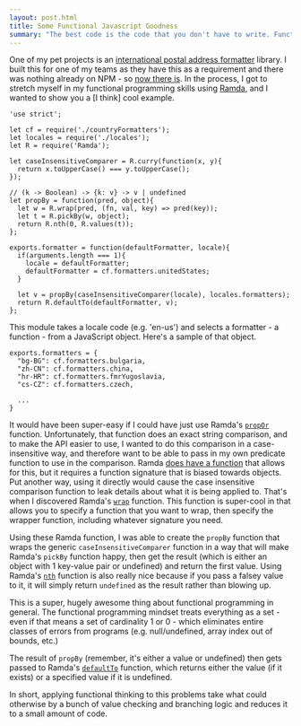 ```yaml
---
layout: post.html
title: Some Functional Javascript Goodness
summary: "The best code is the code that you don't have to write. Functional techniques can help write less - and therefore more reliable - code. Even in Javascript."
---
```


One of my pet projects is an [international postal address formatter](https://github.com/howarddierking/international-address) library. I built this for one of my teams as they have this as a requirement and there was nothing already on NPM - so [now there is](https://www.npmjs.com/package/international-postal-address). In the process, I got to stretch myself in my functional programming skills using [Ramda](http://ramdajs.com/), and I wanted to show you a [I think] cool example.

```
'use strict';

let cf = require('./countryFormatters');
let locales = require('./locales');
let R = require('Ramda');

let caseInsensitiveComparer = R.curry(function(x, y){
  return x.toUpperCase() === y.toUpperCase();
});

// (k -> Boolean) -> {k: v} -> v | undefined
let propBy = function(pred, object){
  let w = R.wrap(pred, (fn, val, key) => pred(key));
  let t = R.pickBy(w, object);
  return R.nth(0, R.values(t));
};

exports.formatter = function(defaultFormatter, locale){
  if(arguments.length === 1){
    locale = defaultFormatter;
    defaultFormatter = cf.formatters.unitedStates;
  }

  let v = propBy(caseInsensitiveComparer(locale), locales.formatters);
  return R.defaultTo(defaultFormatter, v);
};

```

This module takes a locale code (e.g. 'en-us') and selects a formatter - a function - from a JavaScript object. Here's a sample of that object.

```
exports.formatters = {
  "bg-BG": cf.formatters.bulgaria,
  "zh-CN": cf.formatters.china,
  "hr-HR": cf.formatters.fmrYugoslavia,
  "cs-CZ": cf.formatters.czech,

  ...
}
```

It would have been super-easy if I could have just use Ramda's [`propOr`](http://ramdajs.com/0.21.0/docs/#propOr) function. Unfortunately, that function does an exact string comparison, and to make the API easier to use, I wanted to do this comparison in a case-insensitive way, and therefore want to be able to pass in my own predicate function to use in the comparison. Ramda [does have a function](http://ramdajs.com/0.21.0/docs/#pickBy) that allows for this, but it requires a function signature that is biased towards objects. Put another way, using it directly would cause the case insensitive comparison function to leak details about what it is being applied to. That's when I discovered Ramda's [`wrap`](http://ramdajs.com/0.21.0/docs/#wrap) function. This function is super-cool in that allows you to specify a function that you want to wrap, then specify the wrapper function, including whatever signature you need.

Using these Ramda function, I was able to create the `propBy` function that wraps the generic `caseInsensitiveComparer` function in a way that will make Ramda's `pickBy` function happy, then get the result (which is either an object with 1 key-value pair or undefined) and return the first value. Using Ramda's [`nth`](http://ramdajs.com/0.21.0/docs/#nth) function is also really nice because if you pass a falsey value to it, it will simply return `undefined` as the result rather than blowing up.

This is a super, hugely awesome thing about functional programming in general. The functional programming mindset treats everything as a set - even if that means a set of cardinality 1 or 0 - which eliminates entire classes of errors from programs (e.g. null/undefined, array index out of bounds, etc.)

The result of `propBy` (remember, it's either a value or undefined) then gets passed to Ramda's [`defaultTo`](http://ramdajs.com/0.21.0/docs/#defaultTo) function, which returns either the value (if it exists) or a specified value if it is undefined.

In short, applying functional thinking to this problems take what could otherwise by a bunch of value checking and branching logic and reduces it to a small amount of code.
